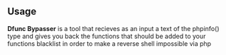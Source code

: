 ## Usage
__Dfunc Bypasser__ is a tool that recieves as an input a text of the phpinfo() type and gives you back the functions that should be added to your functions blacklist in order to make a reverse shell impossible via php